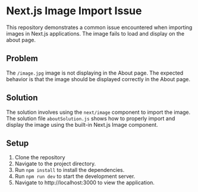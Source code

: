 # Next.js Image Import Issue

This repository demonstrates a common issue encountered when importing images in Next.js applications. The image fails to load and display on the about page. 

## Problem

The `/image.jpg` image is not displaying in the About page. The expected behavior is that the image should be displayed correctly in the About page. 

## Solution

The solution involves using the `next/image` component to import the image. The solution file `aboutSolution.js` shows how to properly import and display the image using the built-in Next.js Image component.

## Setup

1. Clone the repository
2. Navigate to the project directory.
3. Run `npm install` to install the dependencies.
4. Run `npm run dev` to start the development server.
5. Navigate to http://localhost:3000 to view the application.
